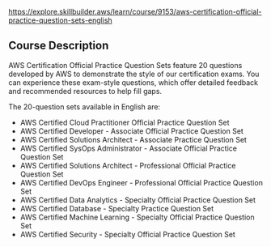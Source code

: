https://explore.skillbuilder.aws/learn/course/9153/aws-certification-official-practice-question-sets-english

## Course Description

AWS Certification Official Practice Question Sets feature 20 questions developed by AWS to demonstrate the style of our certification exams. You can experience these exam-style questions, which offer detailed feedback and recommended resources to help fill gaps.

The 20-question sets available in English are:

- AWS Certified Cloud Practitioner Official Practice Question Set
- AWS Certified Developer - Associate Official Practice Question Set
- AWS Certified Solutions Architect - Associate Practice Question Set
- AWS Certified SysOps Administrator - Associate Official Practice Question Set
- AWS Certified Solutions Architect - Professional Official Practice Question Set
- AWS Certified DevOps Engineer - Professional Official Practice Question Set
- AWS Certified Data Analytics - Specialty Official Practice Question Set
- AWS Certified Database - Specialty Practice Question Set
- AWS Certified Machine Learning - Specialty Official Practice Question Set
- AWS Certified Security - Specialty Official Practice Question Set
